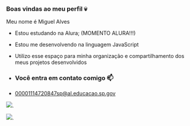 ### Boas vindas ao meu perfil 💀

Meu nome é Miguel Alves

- Estou estudando na Alura; (MOMENTO ALURA!!!)
- Estou me desenvolvendo na linguagem JavaScript
- Utilizo esse espaço para minha organização e compartilhamento dos meus projetos desenvolvidos

- ### Você entra em contato comigo 📫

- 00001114720847sp@al.educacao.sp.gov


![](https://media1.tenor.com/m/7F2IGVeZp8wAAAAC/lazy-garfield.gif).


![](https://media.tenor.com/PND6dbMpQysAAAAi/spongebob-sad-spongebob.gif).

